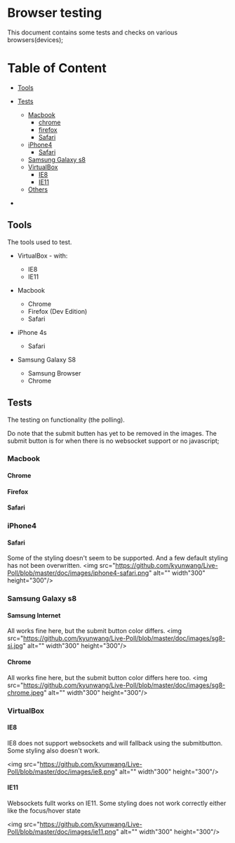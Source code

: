 # Browser testing

This document contains some tests and checks on various browsers(devices);

# Table of Content
- [Tools](#tools)
- [Tests](#tests)
	- [Macbook](#macbook)
		- [chrome](#chrome)
		- [firefox](#firefox)
		- [Safari](#safari)
	- [iPhone4](#)
		- [Safari](#safari)
	- [Samsung Galaxy s8](#samsung-galaxy-s8)
	- [VirtualBox](#virtualbox)
		- [IE8](#ie8)
		- [IE11](#ie11)
	- [Others](#others)

	
- [](#)

## Tools
The tools used to test.

- VirtualBox - with:
	- IE8
	- IE11

- Macbook
	- Chrome
	- Firefox (Dev Edition)
	- Safari

- iPhone 4s
	- Safari

- Samsung Galaxy S8
	- Samsung Browser
	- Chrome

## Tests
The testing on functionality (the polling).

Do note that the submit butten has yet to be removed in the images. The submit button is for when there is no websocket support or no javascript;

### Macbook

#### Chrome
#### Firefox
#### Safari


### iPhone4
#### Safari
Some of the styling doesn't seem to be supported. And a few default styling has not been overwritten.
<img src="https://github.com/kyunwang/Live-Poll/blob/master/doc/images/iphone4-safari.png" alt="" width"300" height="300"/>

### Samsung Galaxy s8

#### Samsung Internet
All works fine here, but the submit button color differs.
<img src="https://github.com/kyunwang/Live-Poll/blob/master/doc/images/sg8-si.jpg" alt="" width"300" height="300"/>

#### Chrome
All works fine here, but the submit button color differs here too.
<img src="https://github.com/kyunwang/Live-Poll/blob/master/doc/images/sg8-chrome.jpeg" alt="" width"300" height="300"/>



### VirtualBox

#### IE8
IE8 does not support websockets and will fallback using the submitbutton.
Some styling also doesn't work.

<img src="https://github.com/kyunwang/Live-Poll/blob/master/doc/images/ie8.png" alt="" width"300" height="300"/>

#### IE11
Websockets fullt works on IE11. Some styling does not work correctly either like the focus/hover state

<img src="https://github.com/kyunwang/Live-Poll/blob/master/doc/images/ie11.png" alt="" width"300" height="300"/>


[iph4-safari]: https://github.com/kyunwang/Live-Poll/blob/readme/doc/images/iphone4-safari.png

[sg-sb]: https://github.com/kyunwang/Live-Poll/blob/master/doc/images/sg8-si.jpg
[sg-chrome]: https://github.com/kyunwang/Live-Poll/blob/master/doc/images/sg8-chrome.jpeg

[ie8]: https://github.com/kyunwang/Live-Poll/blob/master/doc/images/ie8.png
[ie11]: https://github.com/kyunwang/Live-Poll/blob/master/doc/images/ie11.png

[.]: https://github.com/kyunwang/Live-Poll/blob/master/doc/images/
[.]: https://github.com/kyunwang/Live-Poll/blob/master/doc/images/
[.]: https://github.com/kyunwang/Live-Poll/blob/master/doc/images/

